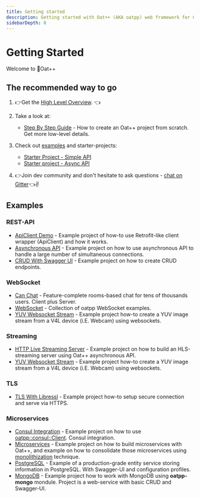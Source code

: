 ```yaml
---
title: Getting started
description: Getting started with Oat++ (AKA oatpp) web framework for C++.
sidebarDepth: 0
---
```


# Getting Started <seo/>

Welcome to :seedling:Oat++ 

## The recommended way to go

1. :point_right:Get the [High Level Overview](/docs/start/high-level-overview/). :point_left:
2. Take a look at:
   - [Step By Step Guide](/docs/start/step-by-step/) - How to create an Oat++ project from scratch. Get more low-level details. 

3. Check out [examples](/docs/start/#examples) and starter-projects:
   - [Starter Project - Simple API](/docs/start/project/)
   - [Starter project - Async API](/docs/start/project-async-api/)
   
4. :point_right:Join dev community and don't hesitate to ask questions - [chat on Gitter](https://gitter.im/oatpp-framework/Lobby):point_left::v:
   
## Examples

### REST-API

- [ApiClient Demo](https://github.com/oatpp/example-api-client) - Example project of how-to use Retrofit-like client wrapper (ApiClient) and how it works.
- [Asynchronous API](https://github.com/oatpp/example-async-api) - Example project on how to use asynchronous API to handle a large number of simultaneous connections.
- [CRUD With Swagger UI](https://github.com/oatpp/example-crud) - Example project on how to create CRUD endpoints.

### WebSocket

- [Can Chat](https://github.com/lganzzzo/canchat) - Feature-complete rooms-based chat for tens of thousands users. Client plus Server.
- [WebSocket](https://github.com/oatpp/example-websocket) - Collection of oatpp WebSocket examples.
- [YUV Websocket Stream](https://github.com/oatpp/example-yuv-websocket-stream) - Example project how-to create a YUV image stream from a V4L device (i.E. Webcam) using websockets.

### Streaming

- [HTTP Live Streaming Server](/examples/hls-media-stream/) - Example project on how to build an HLS-streaming server using Oat++ asynchronous API.
- [YUV Websocket Stream](https://github.com/oatpp/example-yuv-websocket-stream) - Example project how-to create a YUV image stream from a V4L device (i.E. Webcam) using websockets.

### TLS

- [TLS With Libressl](https://github.com/oatpp/example-libressl) - Example project how-to setup secure connection and serve via HTTPS.

### Microservices

- [Consul Integration](https://github.com/oatpp/example-consul) - Example project on how to use [oatpp::consul::Client](/api/latest/oatpp-consul/rest/Client/). Consul integration.
- [Microservices](https://github.com/oatpp/example-microservices) - Example project on how to build microservices with Oat++, 
and example on how to consolidate those microservices using [monolithization](https://oatpp.io/docs/monolithization/) technique.
- [PostgreSQL](https://github.com/oatpp/example-postgresql) - Example of a production-grade entity service storing information in PostgreSQL. With Swagger-UI and configuration profiles.
- [MongoDB](https://github.com/oatpp/example-mongodb) - Example project how to work with MongoDB using **oatpp-mongo** mondule. Project is a web-service with basic CRUD and Swagger-UI.
 